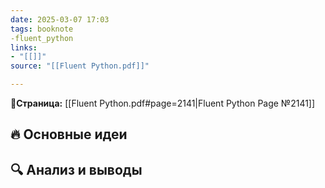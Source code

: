 ```yaml
---
date: 2025-03-07 17:03
tags: booknote
-fluent_python
links: 
- "[[]]" 
source: "[[Fluent Python.pdf]]"

---
```

**📝Страница:** [[Fluent Python.pdf#page=2141|Fluent Python Page №2141]]  

## 🔥 Основные идеи 




## 🔍 Анализ и выводы  





